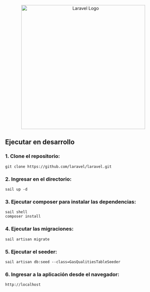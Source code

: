 <p align="center"><a href="https://laravel.com" target="_blank"><img src="https://raw.githubusercontent.com/laravel/art/master/logo-lockup/5%20SVG/2%20CMYK/1%20Full%20Color/laravel-logolockup-cmyk-red.svg" width="400" alt="Laravel Logo"></a></p>

## Ejecutar en desarrollo

### 1. Clone el repositorio:
```
git clone https://github.com/laravel/laravel.git
```

### 2. Ingresar en el directorio:
```
sail up -d
```

### 3. Ejecutar composer para instalar las dependencias:
```
sail shell
composer install
```

### 4. Ejecutar las migraciones:
```
sail artisan migrate
```

### 5. Ejecutar el seeder:
```
sail artisan db:seed --class=GasQualitiesTableSeeder
```

### 6. Ingresar a la aplicación desde el navegador:
```
http://localhost
```
